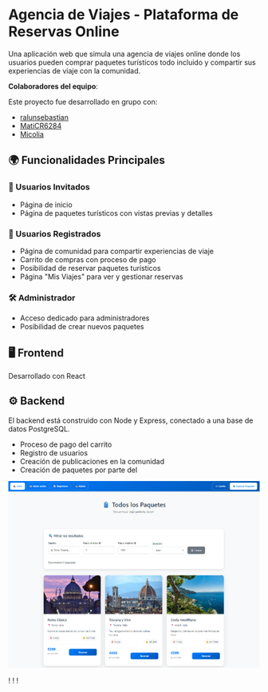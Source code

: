 # Agencia de Viajes - Plataforma de Reservas Online

Una aplicación web que simula una agencia de viajes online donde los usuarios pueden comprar paquetes turísticos todo incluido y compartir sus experiencias de viaje con la comunidad.

**Colaboradores del equipo**:

Este proyecto fue desarrollado en grupo con:

- [ralunsebastian](https://github.com/ralunsebastian)
- [MatiCR6284](https://github.com/MatiCR6284)
- [Micolia](https://github.com/Micolia)

## 🌍 Funcionalidades Principales

### 👥 Usuarios Invitados
- Página de inicio
- Página de paquetes turísticos con vistas previas y detalles

### 🔑 Usuarios Registrados
- Página de comunidad para compartir experiencias de viaje
- Carrito de compras con proceso de pago
- Posibilidad de reservar paquetes turísticos
- Página "Mis Viajes" para ver y gestionar reservas

### 🛠️ Administrador
- Acceso dedicado para administradores
- Posibilidad de crear nuevos paquetes

## 🖥️ Frontend

Desarrollado con React

## ⚙️ Backend

El backend está construido con Node y Express, conectado a una base de datos PostgreSQL.

- Proceso de pago del carrito
- Registro de usuarios
- Creación de publicaciones en la comunidad
- Creación de paquetes por parte del

![Preview](./frontend/src/assets/img/preview.png)

!
!
!
